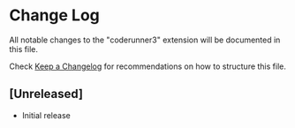 # Change Log

All notable changes to the "coderunner3" extension will be documented in this file.

Check [Keep a Changelog](http://keepachangelog.com/) for recommendations on how to structure this file.

## [Unreleased]

- Initial release